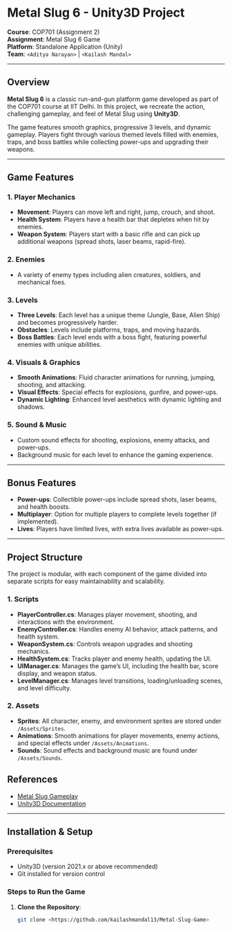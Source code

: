 # Metal Slug 6 - Unity3D Project

**Course**: COP701 (Assignment 2)  
**Assignment**: Metal Slug 6 Game  
**Platform**: Standalone Application (Unity)  
**Team**: `<Aditya Narayan>` | `<Kailash Mandal>` 

---

## Overview

**Metal Slug 6** is a classic run-and-gun platform game developed as part of the COP701 course at IIT Delhi. In this project, we recreate the action, challenging gameplay, and feel of Metal Slug using **Unity3D**.

The game features smooth graphics, progressive 3 levels, and dynamic gameplay. Players fight through various themed levels filled with enemies, traps, and boss battles while collecting power-ups and upgrading their weapons.

---

## Game Features

### 1. **Player Mechanics**
- **Movement**: Players can move left and right, jump, crouch, and shoot.
- **Health System**: Players have a health bar that depletes when hit by enemies.
- **Weapon System**: Players start with a basic rifle and can pick up additional weapons (spread shots, laser beams, rapid-fire).

### 2. **Enemies**
- A variety of enemy types including alien creatures, soldiers, and mechanical foes.
  
### 3. **Levels**
- **Three Levels**: Each level has a unique theme (Jungle, Base, Alien Ship) and becomes progressively harder.
- **Obstacles**: Levels include platforms, traps, and moving hazards.
- **Boss Battles**: Each level ends with a boss fight, featuring powerful enemies with unique abilities.

### 4. **Visuals & Graphics**
- **Smooth Animations**: Fluid character animations for running, jumping, shooting, and attacking.
- **Visual Effects**: Special effects for explosions, gunfire, and power-ups.
- **Dynamic Lighting**: Enhanced level aesthetics with dynamic lighting and shadows.

### 5. **Sound & Music**
- Custom sound effects for shooting, explosions, enemy attacks, and power-ups.
- Background music for each level to enhance the gaming experience.

---

## Bonus Features
- **Power-ups**: Collectible power-ups include spread shots, laser beams, and health boosts.
- **Multiplayer**: Option for multiple players to complete levels together (if implemented).
- **Lives**: Players have limited lives, with extra lives available as power-ups.

---

## Project Structure

The project is modular, with each component of the game divided into separate scripts for easy maintainability and scalability.

### 1. **Scripts**
- **PlayerController.cs**: Manages player movement, shooting, and interactions with the environment.
- **EnemyController.cs**: Handles enemy AI behavior, attack patterns, and health system.
- **WeaponSystem.cs**: Controls weapon upgrades and shooting mechanics.
- **HealthSystem.cs**: Tracks player and enemy health, updating the UI.
- **UIManager.cs**: Manages the game’s UI, including the health bar, score display, and weapon status.
- **LevelManager.cs**: Manages level transitions, loading/unloading scenes, and level difficulty.

### 2. **Assets**
- **Sprites**: All character, enemy, and environment sprites are stored under `/Assets/Sprites`.
- **Animations**: Smooth animations for player movements, enemy actions, and special effects under `/Assets/Animations`.
- **Sounds**: Sound effects and background music are found under `/Assets/Sounds`.

## References

- [Metal Slug Gameplay](https://www.youtube.com/watch?v=V_tXiOcIS_c&t=1123s)
- [Unity3D Documentation](https://docs.unity3d.com/Manual/)

---

## Installation & Setup

### Prerequisites
- Unity3D (version 2021.x or above recommended)
- Git installed for version control

### Steps to Run the Game
1. **Clone the Repository**:
   ```bash
   git clone <https://github.com/kailashmandal13/Metal-Slug-Game>
